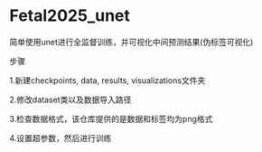 # Fetal2025_unet
简单使用unet进行全监督训练，并可视化中间预测结果(伪标签可视化)  

步骤

1.新建checkpoints, data, results, visualizations文件夹

2.修改dataset类以及数据导入路径

3.检查数据格式，该仓库提供的是数据和标签均为png格式

4.设置超参数，然后进行训练

